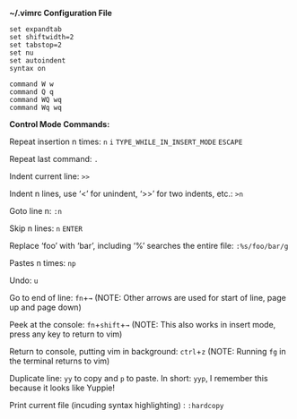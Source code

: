 **~/.vimrc Configuration File**

```vim
set expandtab
set shiftwidth=2
set tabstop=2
set nu
set autoindent
syntax on
 
command W w
command Q q
command WQ wq
command Wq wq
```

**Control Mode Commands:**

Repeat insertion n times: `n` `i` `TYPE_WHILE_IN_INSERT_MODE` `ESCAPE`

Repeat last command: `.`

Indent current line: `>>`

Indent n lines, use ‘<’ for unindent, ‘>>’ for two indents, etc.: `>n`

Goto line n: `:n`

Skip n lines: `n` `ENTER`

Replace ‘foo’ with ‘bar’, including ‘%’ searches the entire file: `:%s/foo/bar/g`

Pastes n times: `np`

Undo: `u`

Go to end of line: `fn`+`→` (NOTE: Other arrows are used for start of line, page up and page down)

Peek at the console: `fn`+`shift`+`→` (NOTE: This also works in insert mode, press any key to return to vim)

Return to console, putting vim in background: `ctrl`+`z` (NOTE: Running `fg` in the terminal returns to vim)

Duplicate line: `yy` to copy and `p` to paste. In short: `yyp`, I remember this because it looks like Yuppie!

Print current file (incuding syntax highlighting) : `:hardcopy`
